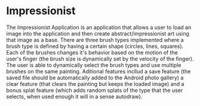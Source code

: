 # Impressionist

The Impressionist Application is an application that allows a user to load an image into the application and then create abstract/impressionist art using that image as a base. There are three brush types implemented where a brush type is defined by having a certain shape (circles, lines, squares). Each of the brushes changes it's behavior based on the motion of the user's finger (the brush size is dynamically set by the velocity of the finger). The user is able to dynamically select the brush types and use multiple brushes on the same painting. Aditional features incllud a save feature (the saved file should be automatically added to the Android photo gallery) a clear feature (that clears the painting but keeps the loaded image) and a bonus splat feature (which adds random splats of the type that the user selects, when used enough it will in a sense autodraw).
